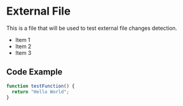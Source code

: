 # External File

This is a file that will be used to test external file changes detection.

- Item 1
- Item 2
- Item 3

## Code Example
```javascript
function testFunction() {
  return "Hello World";
}
```